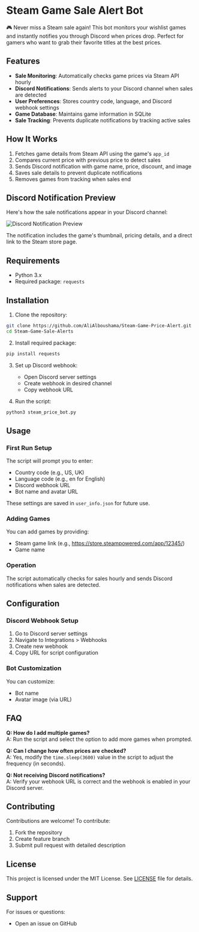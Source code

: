 # Steam Game Sale Alert Bot

🎮 Never miss a Steam sale again! This bot monitors your wishlist games and instantly notifies you through Discord when prices drop. Perfect for gamers who want to grab their favorite titles at the best prices.

## Features

- **Sale Monitoring**: Automatically checks game prices via Steam API hourly
- **Discord Notifications**: Sends alerts to your Discord channel when sales are detected
- **User Preferences**: Stores country code, language, and Discord webhook settings
- **Game Database**: Maintains game information in SQLite
- **Sale Tracking**: Prevents duplicate notifications by tracking active sales

## How It Works

1. Fetches game details from Steam API using the game's `app_id`
2. Compares current price with previous price to detect sales
3. Sends Discord notification with game name, price, discount, and image
4. Saves sale details to prevent duplicate notifications
5. Removes games from tracking when sales end

## Discord Notification Preview

Here's how the sale notifications appear in your Discord channel:

![Discord Notification Preview](https://files.catbox.moe/9eiuob.png)

The notification includes the game's thumbnail, pricing details, and a direct link to the Steam store page.

## Requirements

- Python 3.x
- Required package: `requests`

## Installation

1. Clone the repository:
```bash
git clone https://github.com/AliAlboushama/Steam-Game-Price-Alert.git
cd Steam-Game-Sale-Alerts
```

2. Install required package:
```bash
pip install requests
```

3. Set up Discord webhook:
   - Open Discord server settings
   - Create webhook in desired channel
   - Copy webhook URL

4. Run the script:
```bash
python3 steam_price_bot.py
```

## Usage

### First Run Setup

The script will prompt you to enter:
- Country code (e.g., US, UK)
- Language code (e.g., en for English)
- Discord webhook URL
- Bot name and avatar URL

These settings are saved in `user_info.json` for future use.

### Adding Games

You can add games by providing:
- Steam game link (e.g., https://store.steampowered.com/app/12345/)
- Game name

### Operation

The script automatically checks for sales hourly and sends Discord notifications when sales are detected.

## Configuration

### Discord Webhook Setup

1. Go to Discord server settings
2. Navigate to Integrations > Webhooks
3. Create new webhook
4. Copy URL for script configuration

### Bot Customization

You can customize:
- Bot name
- Avatar image (via URL)

## FAQ

**Q: How do I add multiple games?**  
A: Run the script and select the option to add more games when prompted.

**Q: Can I change how often prices are checked?**  
A: Yes, modify the `time.sleep(3600)` value in the script to adjust the frequency (in seconds).

**Q: Not receiving Discord notifications?**  
A: Verify your webhook URL is correct and the webhook is enabled in your Discord server.

## Contributing

Contributions are welcome! To contribute:

1. Fork the repository
2. Create feature branch
3. Submit pull request with detailed description

## License

This project is licensed under the MIT License. See [LICENSE](LICENSE) file for details.

## Support

For issues or questions:
- Open an issue on GitHub
